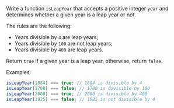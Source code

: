Write a function `isLeapYear` that accepts a positive integer `year` and determines whether a given year is a leap year or not.

The rules are the following:

- Years divisible by `4` are leap years;
- Years divisible by `100` are not leap years;
- Years divisible by `400` are leap years.

Return `true` if a given year is a leap year, otherwise, return `false`.

Examples:

```javascript
isLeapYear(1884) === true; // 1884 is divisible by 4
isLeapYear(1700) === false; // 1700 is divisible by 100
isLeapYear(2000) === true; // 2000 is divisible by 400
isLeapYear(1925) === false; // 1925 is not divisible by 4
```
